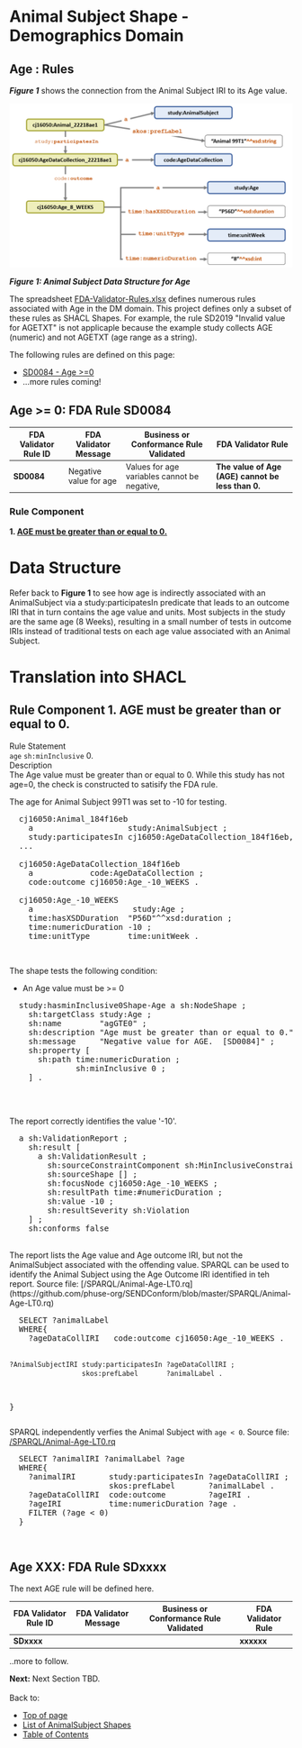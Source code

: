 <link href="styles.css?v=1" rel="stylesheet"/>
<a name='top'></a>

Animal Subject Shape - Demographics Domain 
==================================

## **Age** : Rules

***Figure 1*** shows the connection from the Animal Subject IRI to its Age value.

<a name='figure1'/>
  <img src="images/AgeStructure.PNG"/>
  
  ***Figure 1: Animal Subject Data Structure for Age***

The spreadsheet [FDA-Validator-Rules.xlsx](https://github.com/phuse-org/SENDConform/tree/master/doc/FDA/FDA-Validator-Rules.xlsx) defines numerous rules associated with Age in the DM domain. This project defines only a subset of these rules as SHACL Shapes. For example, the rule SD2019 "Invalid value for AGETXT" is not applicaple because the example study collects AGE (numeric) and not AGETXT (age range as a string). 

The following rules are defined on this page:

* [SD0084 - Age >=0](#sd0084)  
* ...more rules coming!

<a name='sd0084'></a>
## Age >= 0: FDA Rule SD0084

FDA Validator Rule ID | FDA Validator Message | Business or Conformance Rule Validated | FDA Validator Rule  
------|-------------------|--------------------------|-----------------------------
**SD0084** |Negative value for age | Values for age variables cannot be negative, | **The value of Age (AGE) cannot be less than 0.**


### Rule Component

**1. [AGE must be greater than or equal to 0. ](#rc1)**

# Data Structure

Refer back to **Figure 1** to see how age is indirectly associated with an AnimalSubject via a study:participatesIn predicate that leads to an outcome IRI that in turn contains the age value and units. Most subjects in the study are the same age (8 Weeks), resulting in a small number of tests in outcome IRIs instead of traditional tests on each age value associated with an Animal Subject.

  
# Translation into SHACL

<!--- RULE COMPONENT 1 ------------------------------------------------------->
<a name='rc1'></a>

## Rule Component 1. AGE must be greater than or equal to 0.

<div class='ruleState'>
  <div class='ruleState-header'>Rule Statement</div>
  <code>age</code> <code>sh:minInclusive</code> 0.  
</div>

<div class='def'>
  <div class='def-header'>Description</div>
  The Age value must be greater than or equal to 0. While this study has not age=0, the check is constructed to satisify the FDA rule. 
</div>


The age for Animal Subject 99T1 was set to -10 for testing. 
<pre class='data'>
  cj16050:Animal_184f16eb
    a                    study:AnimalSubject ;
    study:participatesIn cj16050:<font class='nodeBold'>AgeDataCollection_184f16eb</font>,
  <font class='infoOmitted'>...</font>
  
  cj16050:<font class='nodeBold'>AgeDataCollection_184f16eb</font>
    a            code:AgeDataCollection ;
    code:outcome cj16050:<font class='nodeBold'>Age_-10_WEEKS </font>.
  
  cj16050:<font class='nodeBold'>Age_-10_WEEKS</font>
    a                     study:Age ;
    time:hasXSDDuration  "P56D"^^xsd:duration ;
    time:numericDuration <font class='error'>-10 </font>;
    time:unitType        time:unitWeek .
</pre>
<br/>

The shape tests the following condition:

* An Age value must be >= 0


<pre class='shacl'>
  study:hasminInclusive0Shape-Age a sh:NodeShape ;
    sh:targetClass study:Age ;
    sh:name        "agGTE0" ;
    sh:description "Age must be greater than or equal to 0." ;
    sh:message     "Negative value for AGE.  [SD0084]" ;
    sh:property [
      sh:path time:numericDuration ;
              sh:minInclusive 0 ;
    ] .

</pre>
<br/>

The report correctly identifies the value '-10'.
<pre class='report'>
  a sh:ValidationReport ;
    sh:result [
      a sh:ValidationResult ;
        sh:sourceConstraintComponent sh:MinInclusiveConstraintComponent ;
        sh:sourceShape [] ;
        sh:focusNode <font class='nodeBold'>cj16050:Age_-10_WEEKS </font>;
        sh:resultPath time:#numericDuration ;
        sh:value <font class='error'>-10</font> ;
        sh:resultSeverity sh:Violation
    ] ;
    sh:conforms false
</pre>
<br/>
The report lists the Age value and Age outcome IRI, but not the AnimalSubject associated with the offending value. SPARQL can be used to identify the Animal Subject using the Age Outcome IRI identified in teh report.  Source file: [/SPARQL/Animal-Age-LT0.rq](https://github.com/phuse-org/SENDConform/blob/master/SPARQL/Animal-Age-LT0.rq)
<pre class='sparql'>
  SELECT ?animalLabel 
  WHERE{
    ?ageDataCollIRI   code:outcome cj16050:<font class='nodeBold'>Age_-10_WEEKS </font>.
  
    ?AnimalSubjectIRI study:participatesIn ?ageDataCollIRI ;
                      skos:prefLabel       ?animalLabel .
  }
</pre>

SPARQL independently verfies the Animal Subject with  `age < 0`.  Source file: [/SPARQL/Animal-Age-LT0.rq](https://github.com/phuse-org/SENDConform/blob/master/SPARQL/Animal-Age-LT0.rq)

<pre class='sparql'>
  SELECT ?animalIRI ?animalLabel ?age
  WHERE{
    ?animalIRI       study:participatesIn ?ageDataCollIRI ;
                     skos:prefLabel       ?animalLabel .
    ?ageDataCollIRI  code:outcome         ?ageIRI .
    ?ageIRI          time:numericDuration ?age .
    FILTER (<font class='nodeBold'>?age < 0</font>)
  }
</pre>
<br/>

## Age XXX: FDA Rule SDxxxx

The next AGE rule will be defined here.

FDA Validator Rule ID | FDA Validator Message | Business or Conformance Rule Validated | FDA Validator Rule  
------|-------------------|--------------------------|-----------------------------
**SDxxxx** | |  | **xxxxxx**

..more to follow.


<b>Next:</b>  Next Section TBD. 
<br/>
<br/>
Back to: 
* [Top of page](#top) <br/>
* [List of AnimalSubject Shapes](TableOfContents.md#animalSubjectShapes)
* [Table of Contents](TableOfContents.md)
